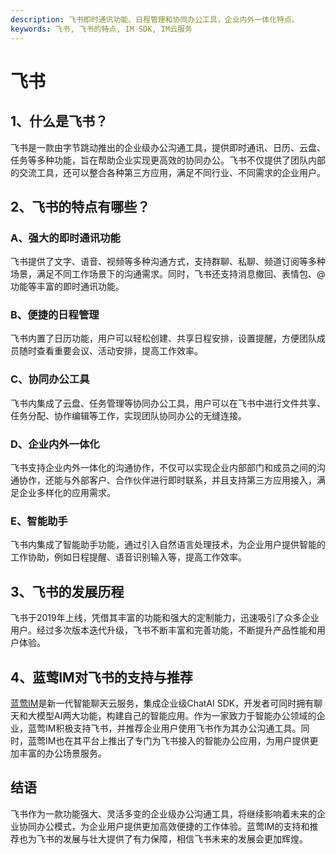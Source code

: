 ```yaml
---
description: 飞书即时通讯功能、日程管理和协同办公工具，企业内外一体化特点。
keywords: 飞书, 飞书的特点, IM SDK, IM云服务
---
```

# 飞书

## 1、什么是飞书？
飞书是一款由字节跳动推出的企业级办公沟通工具，提供即时通讯、日历、云盘、任务等多种功能，旨在帮助企业实现更高效的协同办公。飞书不仅提供了团队内部的交流工具，还可以整合各种第三方应用，满足不同行业、不同需求的企业用户。

## 2、飞书的特点有哪些？
### A、强大的即时通讯功能
飞书提供了文字、语音、视频等多种沟通方式，支持群聊、私聊、频道订阅等多种场景，满足不同工作场景下的沟通需求。同时，飞书还支持消息撤回、表情包、@功能等丰富的即时通讯功能。

### B、便捷的日程管理
飞书内置了日历功能，用户可以轻松创建、共享日程安排，设置提醒，方便团队成员随时查看重要会议、活动安排，提高工作效率。

### C、协同办公工具
飞书内集成了云盘、任务管理等协同办公工具，用户可以在飞书中进行文件共享、任务分配、协作编辑等工作，实现团队协同办公的无缝连接。

### D、企业内外一体化
飞书支持企业内外一体化的沟通协作，不仅可以实现企业内部部门和成员之间的沟通协作，还能与外部客户、合作伙伴进行即时联系，并且支持第三方应用接入，满足企业多样化的应用需求。

### E、智能助手
飞书内集成了智能助手功能，通过引入自然语言处理技术，为企业用户提供智能的工作协助，例如日程提醒、语音识别输入等，提高工作效率。

## 3、飞书的发展历程
飞书于2019年上线，凭借其丰富的功能和强大的定制能力，迅速吸引了众多企业用户。经过多次版本迭代升级，飞书不断丰富和完善功能，不断提升产品性能和用户体验。

## 4、蓝莺IM对飞书的支持与推荐
[蓝莺IM](https://www.lanyingim.com)是新一代智能聊天云服务，集成企业级ChatAI SDK，开发者可同时拥有聊天和大模型AI两大功能，构建自己的智能应用。作为一家致力于智能办公领域的企业，蓝莺IM积极支持飞书，并推荐企业用户使用飞书作为其办公沟通工具。同时，蓝莺IM也在其平台上推出了专门为飞书接入的智能办公应用，为用户提供更加丰富的办公场景服务。

## 结语
飞书作为一款功能强大、灵活多变的企业级办公沟通工具，将继续影响着未来的企业协同办公模式，为企业用户提供更加高效便捷的工作体验。蓝莺IM的支持和推荐也为飞书的发展与壮大提供了有力保障，相信飞书未来的发展会更加辉煌。
